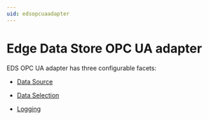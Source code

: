 ```yaml
---
uid: edsopcuaadapter
---
```


# Edge Data Store OPC UA adapter

EDS OPC UA adapter has three configurable facets:

- [Data Source](xref:opcUa_DataSource_Schema)

- [Data Selection](xref:opcUa_DataSelection_schema)

- [Logging](xref:opcUa_Logging_schema)

